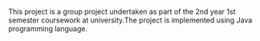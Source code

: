 This project is a group project undertaken as part of the 2nd year 1st semester coursework at university.The project is implemented using Java programming language.
